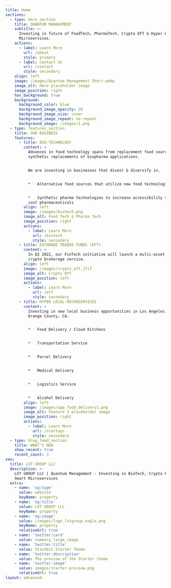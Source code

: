 ```yaml
---
title: Home
sections:
  - type: hero_section
    title: QUANTUM MANAGEMENT
    subtitle: >-
      Investing in future of FoodTech, PharmaTech, Crypto EFT & Hyper Local
      Microservices.
    actions:
      - label: Learn More
        url: /about
        style: primary
      - label: Contact Us
        url: /contact
        style: secondary
    align: left
    image: /images/Quantum Management Short.webp
    image_alt: Hero placeholder image
    image_position: right
    has_background: true
    background:
      background_color: blue
      background_image_opacity: 20
      background_image_size: cover
      background_image_repeat: no-repeat
      background_image: /images/1.png
  - type: features_section
    title: OUR BUSINESS
    features:
      - title: BIO-TECHNOLOGY
        content: >
          Advances in food technology spans from replacement food sources to
          synthetic replacements of biopharma applications.


          We are investing in businesses that divest & diversify in,


          *   Alternative food sources that utilize new food technologies


          *   Synthetic pharma technologies to increase accessibility to low
          cost pharmaceuticals
        align: left
        image: /images/biotech.png
        image_alt: Food Tech & Pharma Tech
        image_position: right
        actions:
          - label: Learn More
            url: /biotech
            style: secondary
      - title: EXCHANGE TRADED FUNDS (EFT)
        content: >
          In Q2 2022, our FinTech initiative will launch a multi-asset forex &
          crypto brokerage service.
        align: left
        image: /images/crypto_eft.jfif
        image_alt: Crypto EFT
        image_position: left
        actions:
          - label: Learn More
            url: /etf
            style: secondary
      - title: HYPER LOCAL MICROSERVICES
        content: >
          Investing in new local business opportunities in Los Angeles, CA &
          Orange County, CA.


          *   Food Delivery / Cloud Kitchens


          *   Transportation Service


          *   Parcel Delivery


          *   Medical Delivery


          *   Logistics Service


          *   Alcohol Delivery
        align: left
        image: /images/app_food_delivery1.png
        image_alt: Feature 3 placeholder image
        image_position: right
        actions:
          - label: Learn More
            url: /startups
            style: secondary
  - type: blog_feed_section
    title: WHAT'S NEW
    show_recent: true
    recent_count: 3
seo:
  title: LXT GROUP LLC
  description: >-
    LXT GROUP LLC | Quantum Management - Investing in BioTech, Crypto EFT &
    Smart Microservices
  extra:
    - name: 'og:type'
      value: website
      keyName: property
    - name: 'og:title'
      value: LXT GROUP LLC
      keyName: property
    - name: 'og:image'
      value: /images/logo_lxtgroup_eagle.png
      keyName: property
      relativeUrl: true
    - name: 'twitter:card'
      value: summary_large_image
    - name: 'twitter:title'
      value: Stackbit Starter Theme
    - name: 'twitter:description'
      value: The preview of the Starter theme
    - name: 'twitter:image'
      value: images/starter-preview.png
      relativeUrl: true
layout: advanced
---
```

